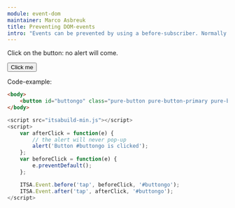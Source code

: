 ```yaml
---
module: event-dom
maintainer: Marco Asbreuk
title: Preventing DOM-events
intro: "Events can be prevented by using a before-subscriber. Normally you would have logic here to determine whether or not preventDefault: this example preventDefaults always."
---
```


Click on the button: no alert will come.

<button id="buttongo" class="pure-button pure-button-primary pure-button-bordered">Click me</button>

Code-example:

```html
<body>
    <button id="buttongo" class="pure-button pure-button-primary pure-button-bordered">Click me</button>
</body>
```

```js
<script src="itsabuild-min.js"></script>
<script>
    var afterClick = function(e) {
        // the alert will never pop-up
        alert('Button #buttongo is clicked');
    };
    var beforeClick = function(e) {
        e.preventDefault();
    };

    ITSA.Event.before('tap', beforeClick, '#buttongo');
    ITSA.Event.after('tap', afterClick, '#buttongo');
</script>
```

<script src="../../dist/itsabuild-min.js"></script>
<script>
    var afterClick = function(e) {
        // the alert will never pop-up
        alert('Button #buttongo is clicked');
    };
    var beforeClick = function(e) {
        e.preventDefault();
    };

    ITSA.Event.before('tap', beforeClick, '#buttongo');
    ITSA.Event.after('tap', afterClick, '#buttongo');
</script>